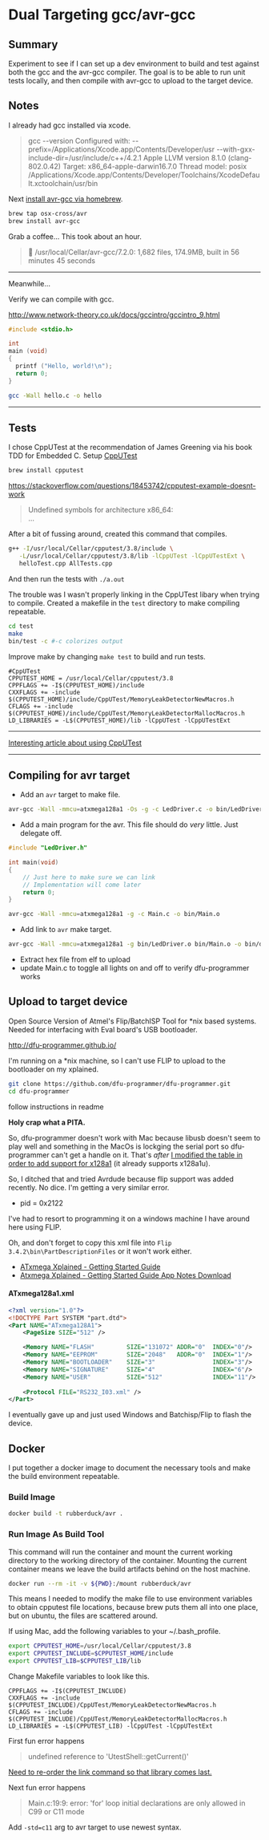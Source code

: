 # Dual Targeting gcc/avr-gcc

## Summary

Experiment to see if I can set up a dev environment to build and test against both the gcc and the avr-gcc compiler. 
The goal is to be able to run unit tests locally, and then compile with avr-gcc to upload to the target device.

## Notes
I already had gcc installed via xcode.

> gcc --version
> Configured with: --prefix=/Applications/Xcode.app/Contents/Developer/usr --with-gxx-include-dir=/usr/include/c++/4.2.1
> Apple LLVM version 8.1.0 (clang-802.0.42)
> Target: x86_64-apple-darwin16.7.0
> Thread model: posix
> /Applications/Xcode.app/Contents/Developer/Toolchains/XcodeDefault.xctoolchain/usr/bin

Next [install avr-gcc via homebrew](https://github.com/osx-cross/homebrew-avr).

```bash
brew tap osx-cross/avr
brew install avr-gcc
```

Grab a coffee...
This took about an hour.

> 🍺  /usr/local/Cellar/avr-gcc/7.2.0: 1,682 files, 174.9MB, built in 56 minutes 45 seconds    

---

Meanwhile...

Verify we can compile with gcc.

http://www.network-theory.co.uk/docs/gccintro/gccintro_9.html

```c
#include <stdio.h>

int
main (void)
{
  printf ("Hello, world!\n");
  return 0;
}
```

```bash
gcc -Wall hello.c -o hello
```

---

## Tests

I chose CppUTest at the recommendation of James Greening via his book TDD for Embedded C.
Setup [CppUTest](https://cpputest.github.io/)

```bash 
brew install cpputest
```

https://stackoverflow.com/questions/18453742/cpputest-example-doesnt-work

> Undefined symbols for architecture x86_64:   
> ...

After a bit of fussing around, created this command that compiles.

```bash
g++ -I/usr/local/Cellar/cpputest/3.8/include \
   -L/usr/local/Cellar/cpputest/3.8/lib -lCppUTest -lCppUTestExt \
   helloTest.cpp AllTests.cpp 
``` 

And then run the tests with `./a.out`

The trouble was I wasn't properly linking in the CppUTest libary when trying to compile.
Created a makefile in the `test` directory to make compiling repeatable.

```bash
cd test
make
bin/test -c #-c colorizes output
```

Improve make by changing `make test` to build and run tests.


```make
#CppUTest
CPPUTEST_HOME = /usr/local/Cellar/cpputest/3.8
CPPFLAGS += -I$(CPPUTEST_HOME)/include
CXXFLAGS += -include $(CPPUTEST_HOME)/include/CppUTest/MemoryLeakDetectorNewMacros.h
CFLAGS += -include $(CPPUTEST_HOME)/include/CppUTest/MemoryLeakDetectorMallocMacros.h
LD_LIBRARIES = -L$(CPPUTEST_HOME)/lib -lCppUTest -lCppUTestExt
```

---

[Interesting article about using CppUTest](https://www.sparkpost.com/blog/getting-started-cpputest/)

---

## Compiling for avr target

- Add an `avr` target to make file.

```bash
avr-gcc -Wall -mmcu=atxmega128a1 -Os -g -c LedDriver.c -o bin/LedDriver.o
```

- Add a main program for the avr. This file should do *very* little. Just delegate off.

```c
#include "LedDriver.h"

int main(void)
{
    // Just here to make sure we can link
    // Implementation will come later
    return 0;
}
```

```bash
avr-gcc -Wall -mmcu=atxmega128a1 -g -c Main.c -o bin/Main.o
```

- Add link to `avr` make target.

```bash
avr-gcc -Wall -mmcu=atxmega128a1 -g bin/LedDriver.o bin/Main.o -o bin/demo.elf
```

- Extract hex file from elf to upload
- update Main.c to toggle all lights on and off to verify dfu-programmer works


## Upload to target device

Open Source Version of Atmel's Flip/BatchISP Tool for \*nix based systems.
Needed for interfacing with Eval board's USB bootloader.

http://dfu-programmer.github.io/

I'm running on a \*nix machine, so I can't use FLIP to upload to the bootloader on my xplained.

```bash
git clone https://github.com/dfu-programmer/dfu-programmer.git
cd dfu-programmer
```

follow instructions in readme

**Holy crap what a PITA.**

So, dfu-programmer doesn't work with Mac because libusb doesn't seem to play well and something in the MacOs is lockging the serial port so dfu-programmer can't get a handle on it.
That's *after* [I modified the table in order to add support for x128a1][1] (it already supports x128a1u).

[1]:https://github.com/rubberduck203/dfu-programmer/commit/396e093edfdba7f5a1c8c2bf529556a63269e774

So, I ditched that and tried Avrdude because flip support was added recently.
No dice. I'm getting a very similar error.

- pid = 0x2122

I've had to resort to programming it on a windows machine I have around here using FLIP.

Oh, and don't forget to copy this xml file into `Flip 3.4.2\bin\PartDescriptionFiles` or it won't work either.

- [ATxmega Xplained - Getting Started Guide](http://www.atmel.com/Images/doc8372.pdf) 
- [Atxmega Xplained - Getting Started Guide App Notes Download](http://www.atmel.com/images/AVR1924.zip)

#### ATxmega128a1.xml

```xml
<?xml version="1.0"?>
<!DOCTYPE Part SYSTEM "part.dtd">
<Part NAME="ATxmega128A1">
	<PageSize SIZE="512" />

	<Memory NAME="FLASH"         SIZE="131072" ADDR="0"  INDEX="0"/>
	<Memory NAME="EEPROM"        SIZE="2048"   ADDR="0"  INDEX="1"/>
	<Memory NAME="BOOTLOADER"    SIZE="3"                INDEX="3"/>
	<Memory NAME="SIGNATURE"     SIZE="4"                INDEX="6"/>
	<Memory NAME="USER"          SIZE="512"              INDEX="11"/>
	
	<Protocol FILE="RS232_I03.xml" />
</Part>
```

I eventually gave up and just used Windows and Batchisp/Flip to flash the device.

## Docker

I put together a docker image to document the necessary tools and make the build environment repeatable.

### Build Image

```bash
docker build -t rubberduck/avr .
```

### Run Image As Build Tool

This command will run the container and mount the current working directory to the working directory of the container. 
Mounting the current container means we leave the build artifacts behind on the host machine.

```bash
docker run --rm -it -v ${PWD}:/mount rubberduck/avr
```

This means I needed to modify the make file to use environment variables to obtain cpputest file locations, because brew puts them all into one place, but on ubuntu, the files are scattered around.

If using Mac, add the following variables to your ~/.bash_profile.

```bash
export CPPUTEST_HOME=/usr/local/Cellar/cpputest/3.8
export CPPUTEST_INCLUDE=$CPPUTEST_HOME/include
export CPPUTEST_LIB=$CPPUTEST_LIB/lib
```

Change Makefile variables to look like this.

```make
CPPFLAGS += -I$(CPPUTEST_INCLUDE)
CXXFLAGS += -include $(CPPUTEST_INCLUDE)/CppUTest/MemoryLeakDetectorNewMacros.h
CFLAGS += -include $(CPPUTEST_INCLUDE)/CppUTest/MemoryLeakDetectorMallocMacros.h
LD_LIBRARIES = -L$(CPPUTEST_LIB) -lCppUTest -lCppUTestExt
```

First fun error happens

> undefined reference to 'UtestShell::getCurrent()'

[Need to re-order the link command so that library comes last.](https://groups.google.com/forum/#!topic/cpputest/GnlxTVf8i8w)

Next fun error happens

> Main.c:19:9: error: 'for' loop initial declarations are only allowed in C99 or C11 mode

Add `-std=c11` arg to avr target to use newest syntax.
